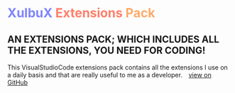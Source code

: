 # <span style="color:#8085FF"><b>XulbuX</b></span> <span style="color:#FF806A">Extensions</span> <span style="color:#FFAB6A">Pack</span>

## AN EXTENSIONS PACK; WHICH INCLUDES ALL THE EXTENSIONS, YOU NEED FOR CODING!

This VisualStudioCode extensions pack contains all the extensions I use on a daily basis and that are really useful to me as a developer. [view on GitHub](https://github.com/XulbuX-dev/VisualStudioCode/edit/main/vscode-extensions-xulbux)
